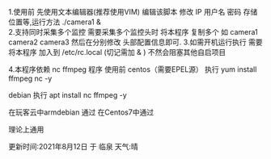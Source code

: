 1.使用前 先使用文本编辑器(推荐使用VIM) 编辑该脚本  修改 IP  用户名  密码  存储位置等,运行方法 ./camera1 &  
2.支持同时采集多个监控   需要采集多个监控头时 将本程序 复制多个 如 camera1 camera2 camera3 然后在分别修改 头部配置信息即可.
3.如需开机运行执行  需要将本程序 加入到 /etc/rc.local (切记需加 & ) 不然会阻塞其他自启项目

4.本程序依赖 nc  ffmpeg 程序
  使用前
  centos（需要EPEL源）  执行 
  yum install ffmpeg nc -y

  debian 执行
  apt install nc ffmpeg -y 

在玩客云中armdebian 通过
在Centos7中通过

理论上通用 

更新时间:2021年8月12日 于 临泉 天气:晴
